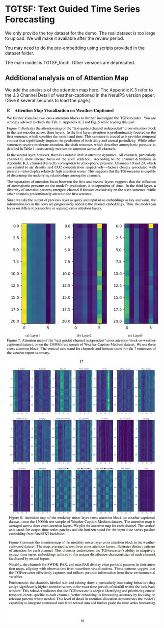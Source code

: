 # TGTSF: Text Guided Time Series Forecasting

We only provide the toy dataset for the demo. The real dataset is too large to upload. We will make it available after the review period. 

You may need to do the pre-embedding using scripts provided in the dataset folder. 

The main model is TGTSF_torch. Other versions are deprecated. 

## Additional analysis on of Attention Map

We add the analysis of the attention map here. The Appendix K.3 refer to the J.3 Channel Detail of weather-captioned in the NeruIPS version paper. (Give it several seconds to load the page.)

![](./Appendix-1.png)
![](./Appendix-2.png)
